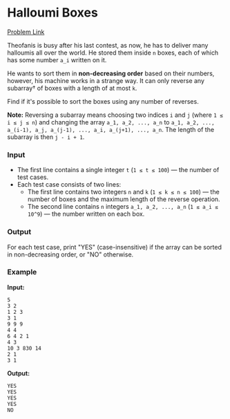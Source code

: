 # Halloumi Boxes
[Problem Link](https://codeforces.com/problemset/problem/1903/A)

Theofanis is busy after his last contest, as now, he has to deliver many halloumis all over the world. He stored them inside `n` boxes, each of which has some number `a_i` written on it.

He wants to sort them in **non-decreasing order** based on their numbers, however, his machine works in a strange way. It can only reverse any subarray† of boxes with a length of at most `k`.

Find if it's possible to sort the boxes using any number of reverses.

**Note:** Reversing a subarray means choosing two indices `i` and `j` (where `1 ≤ i ≤ j ≤ n`) and changing the array `a_1, a_2, ..., a_n` to `a_1, a_2, ..., a_(i-1), a_j, a_(j-1), ..., a_i, a_(j+1), ..., a_n`. The length of the subarray is then `j - i + 1`.

### Input
- The first line contains a single integer `t` (`1 ≤ t ≤ 100`) — the number of test cases.
- Each test case consists of two lines:
  - The first line contains two integers `n` and `k` (`1 ≤ k ≤ n ≤ 100`) — the number of boxes and the maximum length of the reverse operation.
  - The second line contains `n` integers `a_1, a_2, ..., a_n` (`1 ≤ a_i ≤ 10^9`) — the number written on each box.

### Output
For each test case, print "YES" (case-insensitive) if the array can be sorted in non-decreasing order, or "NO" otherwise.

### Example

**Input:**
```
5
3 2
1 2 3
3 1
9 9 9
4 4
6 4 2 1
4 3
10 3 830 14
2 1
3 1
```

**Output:**
```
YES
YES
YES
YES
NO
```

